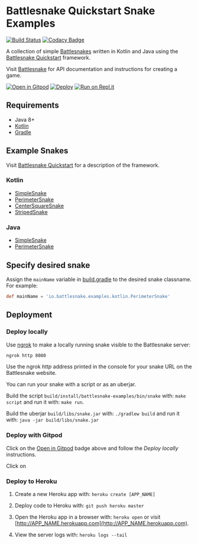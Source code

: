 # Battlesnake Quickstart Snake Examples

[![Build Status](https://travis-ci.org/pambrose/battlesnake-examples.svg?branch=master)](https://travis-ci.org/pambrose/battlesnake-examples)
[![Codacy Badge](https://api.codacy.com/project/badge/Grade/026f7e49beb9432fbdf0cf47b5e40eb3)](https://www.codacy.com/app/pambrose/battlesnake-examples?utm_source=github.com&amp;utm_medium=referral&amp;utm_content=pambrose/battlesnake-examples&amp;utm_campaign=Badge_Grade)

A collection of simple [Battlesnakes](http://battlesnake.io) written in Kotlin and Java using 
the [Battlesnake Quickstart](https://github.com/pambrose/battlesnake-quickstart) framework.

Visit [Battlesnake](https://docs.battlesnake.io) for API documentation and instructions for creating a game.

[![Open in Gitpod](https://gitpod.io/button/open-in-gitpod.svg)](https://gitpod.io/#https://github.com/pambrose/battlesnake-examples)
[![Deploy](https://www.herokucdn.com/deploy/button.png)](https://heroku.com/deploy)
[![Run on Repl.it](https://repl.it/badge/github/pambrose/battlesnake-examples)](https://repl.it/github/pambrose/battlesnake-examples)

## Requirements
* Java 8+
* [Kotlin](https://kotlinlang.org)
* [Gradle](https://gradle.org/install/)

## Example Snakes

Visit [Battlesnake Quickstart](https://github.com/pambrose/battlesnake-quickstart) for a description
of the framework.

### Kotlin
* [SimpleSnake](src/main/kotlin/io/battlesnake/examples/kotlin/SimpleSnake.kt)
* [PerimeterSnake](src/main/kotlin/io/battlesnake/examples/kotlin/PerimeterSnake.kt)
* [CenterSquareSnake](src/main/kotlin/io/battlesnake/examples/kotlin/CenterSquareSnake.kt)
* [StripedSnake](src/main/kotlin/io/battlesnake/examples/kotlin/StripedSnake.kt)

### Java
* [SimpleSnake](src/main/java/io/battlesnake/examples/java/SimpleSnake.java)
* [PerimeterSnake](src/main/java/io/battlesnake/examples/java/PerimeterSnake.java)

## Specify desired snake

Assign the `mainName` variable in [build.gradle](./build.gradle) to the desired snake classname.
For example:
```groovy
def mainName = 'io.battlesnake.examples.kotlin.PerimeterSnake'
```

## Deployment

### Deploy locally

Use [ngrok](https://ngrok.com) to make a locally running snake visible to the Battlesnake server:
```bash
ngrok http 8080
```

Use the ngrok *http* address printed in the console for your snake URL on the Battlesnake website.
 
You can run your snake with a script or as an uberjar.

Build the script `build/install/battlesnake-examples/bin/snake` with: `make script` 
and run it with: `make run`.

Build the uberjar `build/libs/snake.jar` with: `./gradlew build` 
and run it with: `java -jar build/libs/snake.jar`

### Deploy with Gitpod
Click on the [Open in Gitpod](https://gitpod.io/#https://github.com/pambrose/battlesnake-examples)
badge above and follow the *Deploy locally* instructions. 

Click on 

### Deploy to Heroku

1) Create a new Heroku app with: `heroku create [APP_NAME]`

2) Deploy code to Heroku with: `git push heroku master`

3) Open the Heroku app in a browser with: `heroku open` 
or visit [http://APP_NAME.herokuapp.com](http://APP_NAME.herokuapp.com).

4) View the server logs with: `heroku logs --tail`